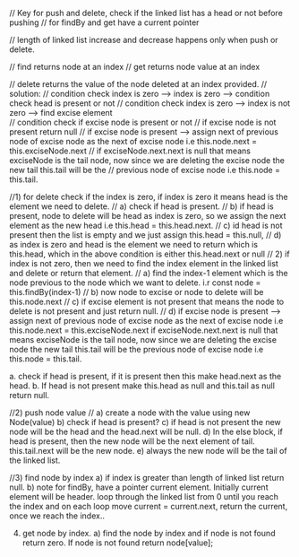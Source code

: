 // Key for push and delete, check if the linked list has a head or not before pushing 
// for findBy and get have a current pointer

// length of linked list increase and decrease happens only when push or delete.

// find returns node at an index
// get returns node value at an index

// delete returns the value of the node deleted at an index provided.
// solution:
// condition check index is zero --> index is zero --> condition check head is present or not
// condition check index is zero --> index is not zero --> find excise element  
// condition check if excise node is present or not 
// if excise node is not present return null
// if excise node is present --> assign next of previous node of excise node as the next of excise node i.e this.node.next = this.exciseNode.next
// if exciseNode.next.next  is null that means exciseNode is the tail node, now since we are deleting the excise node the new tail this.tail will be the 
// previous node of excise node i.e this.node = this.tail.



//1) for delete check if the index is zero, if index is zero it means head is the element we need to delete. 
// a) check if head is present. 
// b) if head is present, node to delete will be head as index is zero, so we assign the next element as the new head i.e this.head = this.head.next.
// c) id head is not present then the list is empty and we just assign this.head = this.null,
// d) as index is zero and head is the element we need to return which is this.head, which in the above condition is either this.head.next or null
// 2) if index is not zero, then we need to find the index element in the linked list and delete or return that element.
// a) find the index-1 element which is the node previous to the node which we want to delete. i.r const node = this.findBy(index-1)
// b) now node to excise or node to delete will be this.node.next
// c) if excise element is not present that means the node to delete is not present and just return null.
// d) if excise node is present --> assign next of previous node of excise node as the next of excise node i.e this.node.next = this.exciseNode.next
if exciseNode.next.next  is null that means exciseNode is the tail node, now since we are deleting the excise node the new tail this.tail will be the previous node of excise node i.e this.node = this.tail.

   a. check if head is present, if it is present then this make head.next as the head.
   b. If head is not present make this.head as null and this.tail as null return null.

//2) push node value
// a) create a node with the value using new Node(value)
   b) check if head is present? 
   c) if head is not present the new node will be the head and the head.next will be null.
   d) In the else block, if head is present, then the new node will be the next element of tail. this.tail.next will be the new node.
   e) always the new node will be the tail of the linked list.


//3) find node by index
a) if index is greater than length of linked list return null.
b) note for findBy, have a pointer current element. Initially current element will be header.  loop through the linked list from 0 until you reach the index and on each loop move current = current.next, return the current, once we reach the index..

4) get node by index.
a) find the node by index and if node is not found return zero. If node is not found return node[value];
